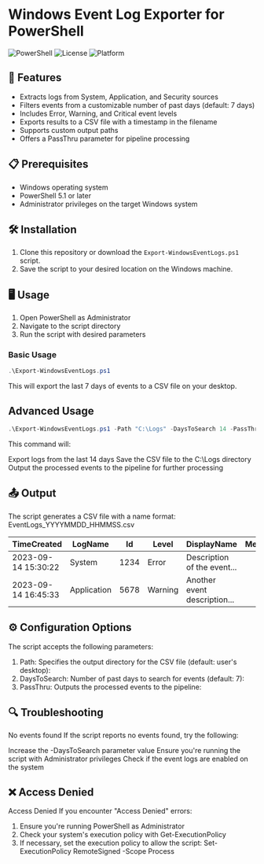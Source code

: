 # Windows Event Log Exporter for PowerShell

![PowerShell](https://img.shields.io/badge/PowerShell-5.1+-blue.svg)
![License](https://img.shields.io/badge/license-MIT-green.svg)
![Platform](https://img.shields.io/badge/platform-Windows-lightgrey.svg)


## 🚀 Features

- Extracts logs from System, Application, and Security sources
- Filters events from a customizable number of past days (default: 7 days)
- Includes Error, Warning, and Critical event levels
- Exports results to a CSV file with a timestamp in the filename
- Supports custom output paths
- Offers a PassThru parameter for pipeline processing

## 📋 Prerequisites

- Windows operating system
- PowerShell 5.1 or later
- Administrator privileges on the target Windows system

## 🛠️ Installation

1. Clone this repository or download the `Export-WindowsEventLogs.ps1` script.
2. Save the script to your desired location on the Windows machine.

## 🖥️ Usage

1. Open PowerShell as Administrator
2. Navigate to the script directory
3. Run the script with desired parameters

### Basic Usage

```powershell
.\Export-WindowsEventLogs.ps1
```
This will export the last 7 days of events to a CSV file on your desktop.

## Advanced Usage
```powershell
.\Export-WindowsEventLogs.ps1 -Path "C:\Logs" -DaysToSearch 14 -PassThru
```
This command will:

Export logs from the last 14 days
Save the CSV file to the C:\Logs directory
Output the processed events to the pipeline for further processing 

## 📤 Output
The script generates a CSV file with a name format: EventLogs_YYYYMMDD_HHMMSS.csv

| TimeCreated | LogName | Id | Level | DisplayName | Message |
|---|---|---|---|---|---|
| 2023-09-14 15:30:22 | System | 1234 | Error | Description of the event... |  |
| 2023-09-14 16:45:33 | Application | 5678 | Warning | Another event description... |  | 

## ⚙️ Configuration Options
The script accepts the following parameters:
1. Path: Specifies the output directory for the CSV file (default: user's desktop):
2. DaysToSearch: Number of past days to search for events (default: 7):
3. PassThru: Outputs the processed events to the pipeline:

## 🔍 Troubleshooting
No events found
If the script reports no events found, try the following:

Increase the -DaysToSearch parameter value
Ensure you're running the script with Administrator privileges
Check if the event logs are enabled on the system

## ❌ Access Denied
Access Denied
If you encounter "Access Denied" errors:

1. Ensure you're running PowerShell as Administrator
2. Check your system's execution policy with Get-ExecutionPolicy
3. If necessary, set the execution policy to allow the script: Set-ExecutionPolicy RemoteSigned -Scope Process